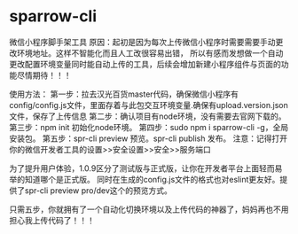 # sparrow-cli
微信小程序脚手架工具
原因：起初是因为每次上传微信小程序时需要需要手动更改环境地址。这样不智能化而且人工改很容易出错，
所以有感而发想做一个自动更改配置环境变量同时能自动上传的工具，后续会增加新建小程序组件与页面的功能尽情期待！！！

使用方法：
第一步：拉去汉光百货master代码，确保微信小程序有config/config.js文件，里面存着与此包交互环境变量.确保有upload.version.json文件，保存了上传信息
第二步：确认项目有node环境，没有需要去官网下载的。
第三步：npm init 初始化node环境。
第四步：sudo npm i sparrow-cli -g，全局安装包。
第五步：spr-cli preview 预览。spr-cli publish 发布。
注意：记得打开你的微信开发者工具的设置>>安全设置>>安全>>服务端口

为了提升用户体验，1.0.9区分了测试版与正式版，让你在开发者平台上面轻而易举的知道哪个是正式版。
同时在生成的config.js文件的格式也对eslint更友好。提供了spr-cli preview pro/dev这个的预览方式。

只需五步，你就拥有了一个自动化切换环境以及上传代码的神器了，妈妈再也不用担心我上传代码了！！！


